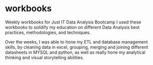 # workbooks
Weekly workbooks for Just IT Data Analysis Bootcamp
I used these workbooks to solidify my education on different Data Analysis best practices, methodologies, and techniques. 

Over the weeks, I was able to hone my ETL and database management skills, by cleaning data in excel, grouping, merging and joining different datasheets in MYSQL and python, as well as really hone my analytical thinking and visual storytelling abilities. 
